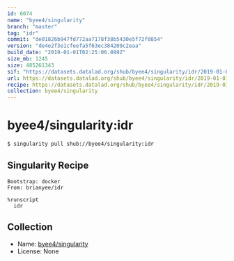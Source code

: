 ```yaml
---
id: 6074
name: "byee4/singularity"
branch: "master"
tag: "idr"
commit: "de01826b947fd772aa7178f38b5430e5f72f0854"
version: "de4e2f3e1cfeefa5f63ec384209c2eaa"
build_date: "2019-01-01T02:25:06.899Z"
size_mb: 1245
size: 485261343
sif: "https://datasets.datalad.org/shub/byee4/singularity/idr/2019-01-01-de01826b-de4e2f3e/de4e2f3e1cfeefa5f63ec384209c2eaa.simg"
url: https://datasets.datalad.org/shub/byee4/singularity/idr/2019-01-01-de01826b-de4e2f3e/
recipe: https://datasets.datalad.org/shub/byee4/singularity/idr/2019-01-01-de01826b-de4e2f3e/Singularity
collection: byee4/singularity
---
```


# byee4/singularity:idr

```bash
$ singularity pull shub://byee4/singularity:idr
```

## Singularity Recipe

```singularity
Bootstrap: docker
From: brianyee/idr

%runscript
  idr
```

## Collection

 - Name: [byee4/singularity](https://github.com/byee4/singularity)
 - License: None

